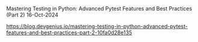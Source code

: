 Mastering Testing in Python: Advanced Pytest Features and Best Practices (Part 2)
16-Oct-2024


https://blog.devgenius.io/mastering-testing-in-python-advanced-pytest-features-and-best-practices-part-2-10fa0d28e135